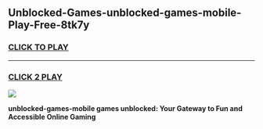 
## Unblocked-Games-unblocked-games-mobile-Play-Free-8tk7y
<h3>
<a href="https://premium76.site?title=unblocked-games-mobile&ref=19M">CLICK TO PLAY</a></h3>
<hr>

<h3>
<a href="https://premium76.site?title=unblocked-games-mobile&ref=19M">CLICK 2 PLAY</a>
  
</h3>

<a href="https://premium76.site?title=unblocked-games-mobile&ref=19M"><img src="https://clearcache.store/games.png"></a>


**unblocked-games-mobile games unblocked: Your Gateway to Fun and Accessible Online Gaming**
